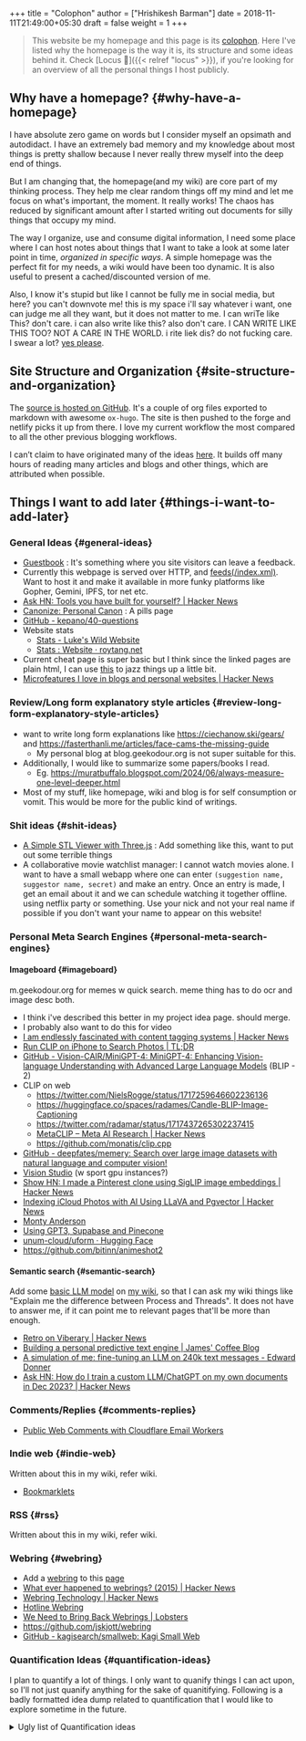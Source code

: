 +++
title = "Colophon"
author = ["Hrishikesh Barman"]
date = 2018-11-11T21:49:00+05:30
draft = false
weight = 1
+++

<div class="book-hint info">

> This website be my homepage and this page is its [colophon](https://hacdias.com/colophon). Here I've listed why the homepage is the way it is, its structure and some ideas behind it. Check [Locus 🌊]({{< relref "locus" >}}), if you're looking for an overview of all the personal things I host publicly.
</div>


## Why have a homepage? {#why-have-a-homepage}

I have absolute zero game on words but I consider myself an opsimath and autodidact. I have an extremely bad memory and my knowledge about most things is pretty shallow because I never really threw myself into the deep end of things.

But I am changing that, the homepage(and my wiki) are core part of my thinking process. They help me clear random things off my mind and let me focus on what's important, the moment. It really works! The chaos has reduced by significant amount after I started writing out documents for silly things that occupy my mind.

The way I organize, use and consume digital information, I need some place where I can host notes about things that I want to take a look at some later point in time, _organized in specific ways_. A simple homepage was the perfect fit for my needs, a wiki would have been too dynamic. It is also useful to present a cached/discounted version of me.

Also, I know it's stupid but like I cannot be fully me in social media, but here? you can't downvote me! this is my space i'll say whatever i want, one can judge me all they want, but it does not matter to me. I can wriTe like This? don't care. i can also write like this? also don't care. I CAN WRITE LIKE THIS TOO? NOT A CARE IN THE WORLD. i rite liek dis? do not fucking care. I swear a lot? [yes please](https://www.reddit.com/r/effinbirds/).


## Site Structure and Organization {#site-structure-and-organization}

The [source is hosted on GitHub](https://github.com/geekodour/o). It's a couple of org files exported to markdown with awesome `ox-hugo`. The site is then pushed to the forge and netlify picks it up from there. I love my current workflow the most compared to all the other previous blogging workflows.

I can’t claim to have originated many of the ideas [here](https://alexvermeer.com/wp-content/uploads/8760-hours.pdf). It builds off many hours of reading many articles and blogs and other things, which are attributed when possible.


## Things I want to add later {#things-i-want-to-add-later}


### General Ideas {#general-ideas}

-   [Guestbook](https://hacdias.com/guestbook) : It's something where you site visitors can leave a feedback.
-   Currently this webpage is served over HTTP, and [feeds(/index.xml)](/index.xml). Want to host it and make it available in more funky platforms like Gopher, Gemini, IPFS, tor net etc.
-   [Ask HN: Tools you have built for yourself? | Hacker News](https://news.ycombinator.com/item?id=34492579)
-   [Canonize: Personal Canon](https://www.brendanschlagel.com/canon/) : A pills page
-   [GitHub - kepano/40-questions](https://github.com/kepano/40-questions)
-   Website stats
    -   [Stats - Luke's Wild Website](https://www.lkhrs.com/stats/)
    -   [Stats : Website · roytang.net](https://roytang.net/page/stats/site/)
-   Current cheat page is super basic but I think since the linked pages are plain html, I can use [this](https://news.ycombinator.com/item?id=35991783) to jazz things up a little bit.
-   [Microfeatures I love in blogs and personal websites | Hacker News](https://news.ycombinator.com/item?id=40774277)


### Review/Long form explanatory style articles {#review-long-form-explanatory-style-articles}

-   want to write long form explanations like <https://ciechanow.ski/gears/> and <https://fasterthanli.me/articles/face-cams-the-missing-guide>
    -   My personal blog at blog.geekodour.org is not super suitable for this.
-   Additionally, I would like to summarize some papers/books I read.
    -   Eg. <https://muratbuffalo.blogspot.com/2024/06/always-measure-one-level-deeper.html>
-   Most of my stuff, like homepage, wiki and blog is for self consumption or vomit. This would be more for the public kind of writings.


### Shit ideas {#shit-ideas}

-   [A Simple STL Viewer with Three.js](https://tonybox.net/posts/simple-stl-viewer/) : Add something like this, want to put out some terrible things
-   A collaborative movie watchlist manager: I cannot watch movies alone. I want to have a small webapp where one can enter `(suggestion name, suggestor name, secret)` and make an entry. Once an entry is made, I get an email about it and we can schedule watching it together offline. using netflix party or something. Use your nick and not your real name if possible if you don't want your name to appear on this website!


### Personal Meta Search Engines {#personal-meta-search-engines}


#### Imageboard {#imageboard}

m.geekodour.org for memes w quick search. meme thing has to do ocr and image desc both.

-   I think i've described this better in my project idea page. should merge.
-   I probably also want to do this for video
-   [I am endlessly fascinated with content tagging systems | Hacker News](https://news.ycombinator.com/item?id=33248391)
-   [Run CLIP on iPhone to Search Photos | TL;DR](https://mazzzystar.github.io/2022/12/29/Run-CLIP-on-iPhone-to-Search-Photos/)
-   [GitHub - Vision-CAIR/MiniGPT-4: MiniGPT-4: Enhancing Vision-language Understanding with Advanced Large Language Models](https://github.com/Vision-CAIR/MiniGPT-4) (BLIP - 2)
-   CLIP on web
    -   <https://twitter.com/NielsRogge/status/1717259646602236136>
    -   <https://huggingface.co/spaces/radames/Candle-BLIP-Image-Captioning>
    -   <https://twitter.com/radamar/status/1717437265302237415>
    -   [MetaCLIP – Meta AI Research | Hacker News](https://news.ycombinator.com/item?id=38023544)
    -   <https://github.com/monatis/clip.cpp>
-   [GitHub - deepfates/memery: Search over large image datasets with natural language and computer vision!](https://github.com/deepfates/memery)
-   [Vision Studio](https://portal.vision.cognitive.azure.com/demo/dense-captioning) (w sport gpu instances?)
-   [Show HN: I made a Pinterest clone using SigLIP image embeddings | Hacker News](https://news.ycombinator.com/item?id=39392582)
-   [Indexing iCloud Photos with AI Using LLaVA and Pgvector | Hacker News](https://news.ycombinator.com/item?id=39067615)
-   [Monty Anderson](https://montyanderson.net/writing/embeddings)
-   [Using GPT3, Supabase and Pinecone](https://news.ycombinator.com/item?id=34939053)
-   [unum-cloud/uform · Hugging Face](https://huggingface.co/unum-cloud/uform)
-   <https://github.com/bitinn/animeshot2>


#### Semantic search {#semantic-search}

Add some [basic LLM model](https://xenova.github.io/transformers.js/) on [my wiki](https://geo.rocks/semanticfinder/), so that I can ask my wiki things like "Explain me the difference between Process and Threads". It does not have to answer me, if it can point me to relevant pages that'll be more than enough.

-   [Retro on Viberary | Hacker News](https://news.ycombinator.com/item?id=38896879)
-   [Building a personal predictive text engine | James' Coffee Blog](https://jamesg.blog/2023/12/15/auto-write/)
-   [A simulation of me: fine-tuning an LLM on 240k text messages - Edward Donner](https://edwarddonner.com/2024/01/02/fine-tuning-an-llm-on-240k-text-messages/)
-   [Ask HN: How do I train a custom LLM/ChatGPT on my own documents in Dec 2023? | Hacker News](https://news.ycombinator.com/item?id=38759877)


### Comments/Replies {#comments-replies}

-   [Public Web Comments with Cloudflare Email Workers](https://catskull.net/replies.html)


### Indie web {#indie-web}

Written about this in my wiki, refer wiki.

-   [Bookmarklets](https://yawaramin.github.io/bookmarklets/#h2-anchors-toggle)


### RSS {#rss}

Written about this in my wiki, refer wiki.


### Webring {#webring}

-   Add a [webring](https://github.com/XXIIVV/webring#join-the-webring) to this [page](https://github.com/lawik/beambloggers)
-   [What ever happened to webrings? (2015) | Hacker News](https://news.ycombinator.com/item?id=33585201)
-   [Webring Technology | Hacker News](https://news.ycombinator.com/item?id=37577861)
-   [Hotline Webring](https://hotlinewebring.club/)
-   [We Need to Bring Back Webrings | Lobsters](https://lobste.rs/s/foo1n7/we_need_bring_back_webrings)
-   <https://github.com/jskjott/webring>
-   [GitHub - kagisearch/smallweb: Kagi Small Web](https://github.com/kagisearch/smallweb)


### Quantification Ideas {#quantification-ideas}

I plan to quantify a lot of things. I only want to quanify things I can act upon, so I'll not just quanify anything for the sake of quanitifying. Following is a badly formatted idea dump related to quantification that I would like to explore sometime in the future.

<details>
<summary>Ugly list of Quantification ideas</summary>
<div class="details">

-   Locatin
    -   <https://news.ycombinator.com/item?id=41424373>
-   Meta
    -   <https://surferprotocol.org/>
    -   [Excerpts from a conversation about personal information management | Hacker News](https://news.ycombinator.com/item?id=42076200)
    -   [Little Data: How do we query personal data? (2013) | Hacker News](https://news.ycombinator.com/item?id=39546150)
    -   [Social media append only log, dont maybe](https://news.ycombinator.com/item?id=35560577)
    -   [seanbreckenridge/HPI: Human Programming Interface - a way to unify, ...](https://github.com/seanbreckenridge/HPI#readme)
    -   <https://www.tdpain.net/blog/a-year-of-reading>
    -   [Ask HN: Any calory-tracking app without the need for an account? | Hacker News](https://news.ycombinator.com/item?id=40120488)
    -   <https://github.com/woop/awesome-quantified-self>
    -   <https://github.com/ErikBjare/quantifiedme>
    -   [Measuring personal growth | Hacker News](https://news.ycombinator.com/item?id=40077391)
-   3D
    -   [Anand Sharma on Gyroscope](https://gyrosco.pe/aprilzero/helix/mind/)
    -   [brunosimon/my-room-in-3d](https://github.com/brunosimon/my-room-in-3d)
-   Life graph
    -   <https://busterbenson.com/the-life-of/buster/>
    -   <https://github.com/lord/mortalical>
    -   <https://github.com/cheeaun/life>
    -   <https://github.com/KrauseFx/FxLifeSheet>
    -   <https://github.com/AnandChowdhary/life-data>
-   Software/Tool
    -   data extractors
        -   [GitHub - seanbreckenridge/google_takeout_parser: Parses data out of your Goog...](https://github.com/seanbreckenridge/google_takeout_parser)
        -   <https://jeffhuang.com/extracting_data_from_tracking_devices/>
        -   [GitHub - MasterScrat/Chatistics: 💬 Python scripts to parse Messenger, Hangout...](https://github.com/MasterScrat/Chatistics)
        -   [GitHub - seanbreckenridge/HPI: Human Programming Interface - a way to unify, ...](https://github.com/seanbreckenridge/HPI#readme)
    -   activity trackers
        -   <https://activitywatch.net/>
        -   <https://github.com/TailorDev/Watson>
        -   <https://github.com/phiresky/timetrackrs>
        -   <https://github.com/larose/utt>
        -   <https://github.com/nikolassv/bartib>
        -   <https://github.com/heedy/heedy>
        -   <https://github.com/almarklein/timetagger>
        -   <https://github.com/samg/timetrap>
        -   <https://github.com/sourcegraph/thyme>
        -   <https://github.com/wtfutil/wtf>
    -   running
        -   <https://news.ycombinator.com/item?id=41983415>
        -   <https://github.com/alex-hhh/ActivityLog2>
        -   <https://github.com/yihong0618/running_page>
        -   <https://github.com/tmcw/running-for-nerds>
    -   others
        -   <https://showcase.metamate.io/hackernews-user-activity>
        -   <https://github.com/lowlighter/metrics>
    -   analytics
        -   <https://github.com/getredash/redash>
        -   <https://github.com/metabase/metabase>
        -   <https://github.com/mr-karan/swiggy-analytics/tree/master/swiggy_analytics>
    -   CRM
        -   <https://github.com/monicahq/monica>
        -   <https://github.com/JacobEvelyn/friends>
-   Experiments
    -   <https://github.com/turbomaze/28-hour-day>
    -   <https://github.com/schollz/howmanypeoplearearound>
    -   [Tracking Music History](https://veera.app/tracking_music_history.html)
    -   How about a picture of sunset and sunrise everyday and make it into a calendar
-   HW
    -   <https://github.com/davidhampgonsalves/life-dashboard>
-   Setup of other people
    -   <https://github.com/thesephist/sounds>
    -   <https://github.com/mholt/timeliner>
    -   [The new reading stack - macwright.com](https://macwright.com/2020/12/24/the-new-reading-stack.html)
    -   [My Quantified Self Setup « julian.digital](https://julian.digital/2020/02/23/my-quantified-self-setup/)
    -   <https://aaronparecki.com/>
    -   <https://github.com/nicbou/timeline>
    -   <https://github.com/zuchka/grafana-docs-exporter>
    -   <https://www.swarmapp.com/user/50413849/year-in-review/2021?s=rzsi5V-Vav1VXSTIKrLHEDor8UQ>
-   Self
    -   how much time i spend on the internet and how much time i spend in life in general.
    -   make the year diary digital
    -   metrics of how long the laptop was on over days etc
    -   visualization of linux home directory etc
</div>
</details>
